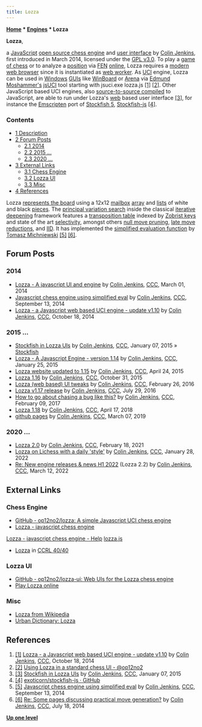 ```yaml
---
title: Lozza
---
```

**[Home](Home "Home") \* [Engines](Engines "Engines") \* Lozza**


**Lozza**,  

a [JavaScript](JavaScript "JavaScript") [open source chess engine](Category:Open_Source "Category:Open Source") and [user interface](GUI "GUI") by [Colin Jenkins](Colin_Jenkins "Colin Jenkins"), first introduced in March 2014, licensed under the [GPL v3.0](Free_Software_Foundation#GPL "Free Software Foundation"). 
To play a [game of chess](Chess_Game "Chess Game") or to analyze a [position](Chess_Position "Chess Position") via [FEN](Forsyth-Edwards_Notation "Forsyth-Edwards Notation") [online](https://en.wikipedia.org/wiki/Online_and_offline), Lozza requires a [modern](https://en.wikipedia.org/wiki/Web_browser#Standards_support) [web browser](https://en.wikipedia.org/wiki/Web_browser) since it is instantiated as [web worker](https://en.wikipedia.org/wiki/Web_worker). As [UCI](UCI "UCI") engine, Lozza can be used in [Windows](Windows "Windows") [GUIs](GUI "GUI") like [WinBoard](WinBoard "WinBoard") or [Arena](Arena "Arena") via [Edmund Moshammer's](Edmund_Moshammer "Edmund Moshammer") [jsUCI](index.php?title=JSUCI&action=edit&redlink=1 "JSUCI (page does not exist)") tool starting with jsuci.exe lozza.js <a id="cite-note-1" href="#cite-ref-1">[1]</a> <a id="cite-note-2" href="#cite-ref-2">[2]</a>. Other JavaScript based UCI engines, also [source-to-source compiled](https://en.wikipedia.org/wiki/Source-to-source_compiler) to JavaScript, are able to run under Lozza's [web](https://en.wikipedia.org/wiki/Web_application) based user interface <a id="cite-note-3" href="#cite-ref-3">[3]</a>, for instance the [Emscripten](https://en.wikipedia.org/wiki/Emscripten) port of [Stockfish 5](Stockfish "Stockfish"), [Stockfish-js](Stockfish-js "Stockfish-js") <a id="cite-note-4" href="#cite-ref-4">[4]</a>.



### Contents


* [1 Description](#description)
* [2 Forum Posts](#forum-posts)
	+ [2.1 2014](#2014)
	+ [2.2 2015 ...](#2015-...)
	+ [2.3 2020 ...](#2020-...)
* [3 External Links](#external-links)
	+ [3.1 Chess Engine](#chess-engine)
	+ [3.2 Lozza UI](#lozza-ui)
	+ [3.3 Misc](#misc)
* [4 References](#references)






Lozza [represents the board](Board_Representation "Board Representation") using a 12x12 [mailbox](Mailbox "Mailbox") [array](Array "Array") and [lists](Piece-Lists "Piece-Lists") of white and black [pieces](Pieces "Pieces"). 
The [principal variation search](Principal_Variation_Search "Principal Variation Search") inside the classical [iterative deepening](Iterative_Deepening "Iterative Deepening") framework features a [transposition table](Transposition_Table "Transposition Table") indexed by [Zobrist keys](Zobrist_Hashing "Zobrist Hashing") and state of the art [selectivity](Selectivity "Selectivity"), amongst others [null move pruning](Null_Move_Pruning "Null Move Pruning"), [late move reductions](Late_Move_Reductions "Late Move Reductions"), and [IID](Internal_Iterative_Deepening "Internal Iterative Deepening"). It has implemented the [simplified evaluation function](Simplified_Evaluation_Function "Simplified Evaluation Function") by [Tomasz Michniewski](Tomasz_Michniewski "Tomasz Michniewski") <a id="cite-note-5" href="#cite-ref-5">[5]</a> <a id="cite-note-6" href="#cite-ref-6">[6]</a>. 



## Forum Posts


### 2014


* [Lozza - A javascript UI and engine](http://www.talkchess.com/forum/viewtopic.php?t=51449) by [Colin Jenkins](Colin_Jenkins "Colin Jenkins"), [CCC](CCC "CCC"), March 01, 2014
* [Javascript chess engine using simplified eval](http://www.talkchess.com/forum/viewtopic.php?t=53684) by [Colin Jenkins](Colin_Jenkins "Colin Jenkins"), [CCC](CCC "CCC"), September 13, 2014
* [Lozza - a Javascript web based UCI engine - update v1.10](http://www.talkchess.com/forum/viewtopic.php?t=54082) by [Colin Jenkins](Colin_Jenkins "Colin Jenkins"), [CCC](CCC "CCC"), October 18, 2014


### 2015 ...


* [Stockfish in Lozza UIs](http://www.talkchess.com/forum/viewtopic.php?t=54891) by [Colin Jenkins](Colin_Jenkins "Colin Jenkins"), [CCC](CCC "CCC"), January 07, 2015 » [Stockfish](Stockfish "Stockfish")
* [Lozza - A Javascript Engine - version 1.14](http://www.talkchess.com/forum/viewtopic.php?t=55087) by [Colin Jenkins](Colin_Jenkins "Colin Jenkins"), [CCC](CCC "CCC"), January 25, 2015
* [Lozza website updated to 1.15](http://www.talkchess.com/forum/viewtopic.php?t=56107) by [Colin Jenkins](Colin_Jenkins "Colin Jenkins"), [CCC](CCC "CCC"), April 24, 2015
* [Lozza 1.16](http://www.talkchess.com/forum/viewtopic.php?t=58106) by [Colin Jenkins](Colin_Jenkins "Colin Jenkins"), [CCC](CCC "CCC"), October 31, 2015
* [Lozza (web based) UI tweaks](http://www.talkchess.com/forum3/viewtopic.php?f=2&t=59364) by [Colin Jenkins](Colin_Jenkins "Colin Jenkins"), [CCC](CCC "CCC"), February 26, 2016
* [Lozza v1.17 release](http://www.talkchess.com/forum/viewtopic.php?t=60972) by [Colin Jenkins](Colin_Jenkins "Colin Jenkins"), [CCC](CCC "CCC"), July 29, 2016
* [How to go about chasing a bug like this?](http://www.talkchess.com/forum3/viewtopic.php?f=7&t=63119) by [Colin Jenkins](Colin_Jenkins "Colin Jenkins"), [CCC](CCC "CCC"), February 09, 2017
* [Lozza 1.18](http://www.talkchess.com/forum3/viewtopic.php?f=2&t=67148) by [Colin Jenkins](Colin_Jenkins "Colin Jenkins"), [CCC](CCC "CCC"), April 17, 2018
* [github pages](http://www.talkchess.com/forum3/viewtopic.php?f=7&t=70129) by [Colin Jenkins](Colin_Jenkins "Colin Jenkins"), [CCC](CCC "CCC"), March 07, 2019


### 2020 ...


* [Lozza 2.0](http://www.talkchess.com/forum3/viewtopic.php?f=2&t=76625) by [Colin Jenkins](Colin_Jenkins "Colin Jenkins"), [CCC](CCC "CCC"), February 18, 2021
* [Lozza on Lichess with a daily 'style'](https://www.talkchess.com/forum3/viewtopic.php?f=2&t=79226) by [Colin Jenkins](Colin_Jenkins "Colin Jenkins"), [CCC](CCC "CCC"), January 28, 2022
* [Re: New engine releases & news H1 2022](https://www.talkchess.com/forum3/viewtopic.php?f=2&t=78884&start=88) (Lozza 2.2) by [Colin Jenkins](Colin_Jenkins "Colin Jenkins"), [CCC](CCC "CCC"), March 12, 2022


## External Links


### Chess Engine


* [GitHub - op12no2/lozza: A simple Javascript UCI chess engine](https://github.com/op12no2/lozza)
* [Lozza - javascript chess engine](http://op12no2.me/toys/lozza/)


 [Lozza - javascript chess engine - Help](http://op12no2.me/posts/1641)
 [lozza.js](http://op12no2.me/toys/lozza/lozza.js)
* [Lozza](http://ccrl.chessdom.com/ccrl/4040/cgi/compare_engines.cgi?family=Lozza&print=Rating+list&print=Results+table&print=LOS+table&print=Ponder+hit+table&print=Eval+difference+table&print=Comopp+gamenum+table&print=Overlap+table&print=Score+with+common+opponents) in [CCRL 40/40](CCRL "CCRL")


### Lozza UI


* [GitHub - op12no2/lozza-ui: Web UIs for the Lozza chess engine](https://github.com/op12no2/lozza-ui)
* [Play Lozza online](https://op12no2.github.io/lozza-ui/)


### Misc


* [Lozza from Wikipedia](https://en.wikipedia.org/wiki/Lozza)
* [Urban Dictionary: Lozza](http://www.urbandictionary.com/define.php?term=Lozza)


## References


1. <a id="cite-ref-1" href="#cite-note-1">[1]</a>  [Lozza - a Javascript web based UCI engine - update v1.10](http://www.talkchess.com/forum/viewtopic.php?t=54082) by [Colin Jenkins](Colin_Jenkins "Colin Jenkins"), [CCC](CCC "CCC"), October 18, 2014
2. <a id="cite-ref-2" href="#cite-note-2">[2]</a> [Using Lozza in a standard chess UI - @op12no2](http://op12no2.me/posts/1818)
3. <a id="cite-ref-3" href="#cite-note-3">[3]</a> [Stockfish in Lozza UIs](http://www.talkchess.com/forum/viewtopic.php?t=54891) by [Colin Jenkins](Colin_Jenkins "Colin Jenkins"), [CCC](CCC "CCC"), January 07, 2015
4. <a id="cite-ref-4" href="#cite-note-4">[4]</a> [exoticorn/stockfish-js · GitHub](https://github.com/exoticorn/stockfish-js)
5. <a id="cite-ref-5" href="#cite-note-5">[5]</a> [Javascript chess engine using simplified eval](http://www.talkchess.com/forum/viewtopic.php?t=53684) by [Colin Jenkins](Colin_Jenkins "Colin Jenkins"), [CCC](CCC "CCC"), September 13, 2014
6. <a id="cite-ref-6" href="#cite-note-6">[6]</a> [Re: Some pages discussing practical move generation?](http://www.talkchess.com/forum/viewtopic.php?start=0&t=52998&start=2) by [Colin Jenkins](Colin_Jenkins "Colin Jenkins"), [CCC](CCC "CCC"), July 18, 2014

**[Up one level](Engines "Engines")**







 
